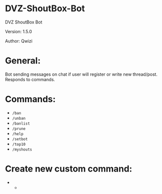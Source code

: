 # DVZ-ShoutBox-Bot
DVZ ShoutBox Bot

Version: 1.5.0

Author: Qwizi

# General:
Bot sending messages on chat if user will register or write new thread/post. Responds to commands.

# Commands:
* `/ban`
* `/unban`
* `/banlist`
* `/prune`
* `/help`
* `/setbot`
* `/top10`
* `/myshouts`

# Create new custom command:
* -
